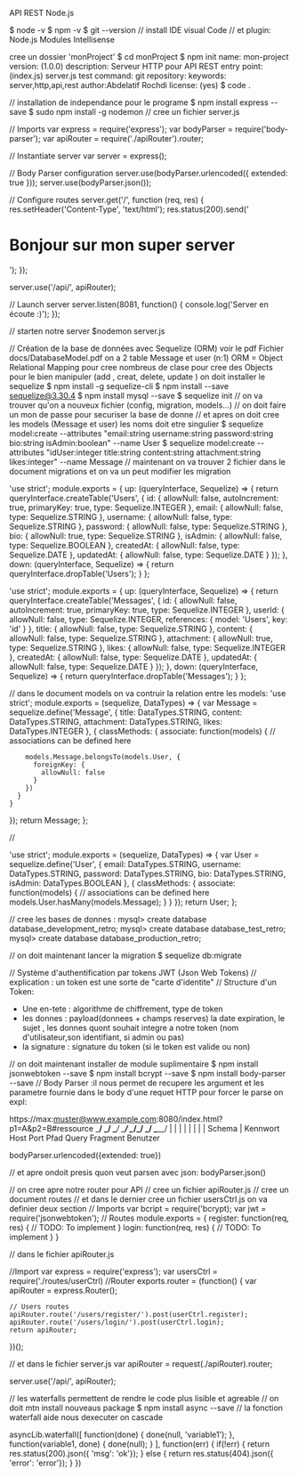 API REST Node.js 

$ node -v
$ npm -v
$ git --version
// install IDE visual Code
// et plugin: Node.js Modules Intellisense

cree un dossier 'monProject'
$ cd monProject
$ npm init
    name: mon-project
    version: (1.0.0)
    description: Serveur HTTP pour API REST
    entry point: (index.js) server.js
    test command:
    git repository:
    keywords: server,http,api,rest
    author:Abdelatif Rochdi
    license:
    (yes)
$ code .

// installation de independance pour le programe
$ npm install express --save
$ sudo npm install -g nodemon
// cree un fichier server.js

// Imports
var express     = require('express');
var bodyParser  = require('body-parser');
var apiRouter   = require('./apiRouter').router;

// Instantiate server
var server = express();

// Body Parser configuration
server.use(bodyParser.urlencoded({ extended: true }));
server.use(bodyParser.json());

// Configure routes
server.get('/', function (req, res) {
    res.setHeader('Content-Type', 'text/html');
    res.status(200).send('<h1>Bonjour sur mon super server</h1>');
});

server.use('/api/', apiRouter);

// Launch server
server.listen(8081, function() {
    console.log('Server en écoute :)');
});

// starten notre server
$nodemon server.js

// Création de la base de données avec Sequelize (ORM)
voir le pdf Fichier docs/DatabaseModel.pdf
on a 2 table Message et user (n:1)
ORM = Object Relational Mapping
pour cree nombreus de clase pour cree des Objects pour le bien manipuler (add , creat, delete, update )
on doit installer le sequelize
$ npm install -g sequelize-cli
$ npm install --save sequelize@3.30.4
$ npm install mysql --save
$ sequelize init
// on va trouver qu'on a nouveux fichier (config, migration, models...)
// on doit faire un mon de passe pour securiser la base de donne 
// et apres on doit cree les models (Message et user) les noms doit etre singulier
$ sequelize model:create --attributes "email:string username:string password:string bio:string isAdmin:boolean" --name User
$ sequelize model:create --attributes "idUser:integer title:string content:string attachment:string likes:integer" --name Message
// maintenant on va trouver 2 fichier dans le document migrations et on va un peut modifier les migration

'use strict';
module.exports = {
  up: (queryInterface, Sequelize) => {
    return queryInterface.createTable('Users', {
      id: {
        allowNull: false,
        autoIncrement: true,
        primaryKey: true,
        type: Sequelize.INTEGER
      },
      email: {
        allowNull: false,
        type: Sequelize.STRING
      },
      username: {
        allowNull: false,
        type: Sequelize.STRING
      },
      password: {
        allowNull: false,
        type: Sequelize.STRING
      },
      bio: {
        allowNull: true,
        type: Sequelize.STRING
      },
      isAdmin: {
        allowNull: false,
        type: Sequelize.BOOLEAN
      },
      createdAt: {
        allowNull: false,
        type: Sequelize.DATE
      },
      updatedAt: {
        allowNull: false,
        type: Sequelize.DATE
      }
    });
  },
  down: (queryInterface, Sequelize) => {
    return queryInterface.dropTable('Users');
  }
};

'use strict';
module.exports = {
  up: (queryInterface, Sequelize) => {
    return queryInterface.createTable('Messages', {
      id: {
        allowNull: false,
        autoIncrement: true,
        primaryKey: true,
        type: Sequelize.INTEGER
      },
      userId: {
        allowNull: false,
        type: Sequelize.INTEGER,
        references: {
          model: 'Users',
          key: 'id'
        }
      },
      title: {
        allowNull: false,
        type: Sequelize.STRING
      },
      content: {
        allowNull: false,
        type: Sequelize.STRING
      },
      attachment: {
        allowNull: true,
        type: Sequelize.STRING
      },
      likes: {
        allowNull: false,
        type: Sequelize.INTEGER
      },
      createdAt: {
        allowNull: false,
        type: Sequelize.DATE
      },
      updatedAt: {
        allowNull: false,
        type: Sequelize.DATE
      }
    });
  },
  down: (queryInterface, Sequelize) => {
    return queryInterface.dropTable('Messages');
  }
};

// dans le document models on va contruir la relation entre les models:
'use strict';
module.exports = (sequelize, DataTypes) => {
  var Message = sequelize.define('Message', {
    title: DataTypes.STRING,
    content: DataTypes.STRING,
    attachment: DataTypes.STRING,
    likes: DataTypes.INTEGER
  }, {
    classMethods: {
      associate: function(models) {
        // associations can be defined here
        
        models.Message.belongsTo(models.User, {
          foreignKey: {
            allowNull: false
          }
        })
      }
    }
  });
  return Message;
};

// 

'use strict';
module.exports = (sequelize, DataTypes) => {
  var User = sequelize.define('User', {
    email: DataTypes.STRING,
    username: DataTypes.STRING,
    password: DataTypes.STRING,
    bio: DataTypes.STRING,
    isAdmin: DataTypes.BOOLEAN
  }, {
    classMethods: {
      associate: function(models) {
        // associations can be defined here
        models.User.hasMany(models.Message);
      }
    }
  });
  return User;
};

// cree les bases de donnes :
mysql> create database database_development_retro;
mysql> create database database_test_retro;
mysql> create database database_production_retro;

// on doit maintenant lancer la migration
$ sequelize db:migrate

//  Système d'authentification par tokens JWT (Json Web Tokens) 
// explication : un token est une sorte de "carte d'identite"
// Structure d'un Token: 
- Une en-tete : algorithme de chiffrement, type de token
- les donnes : payload(donnees + champs reserves) la date expiration, le sujet , les donnes quont souhait integre a notre token (nom d'utilisateur,son identifiant, si admin ou pas)
- la signature : signature du token (si le token est valide ou non)

// on doit maintenant installer de module suplimentaire
$ npm install jsonwebtoken --save
$ npm install bcrypt --save
$ npm install body-parser --save
// Body Parser :il nous permet de recupere les argument et les parametre fournie dans le body d'une requet HTTP
pour forcer le parse on expl:

https://max:muster@www.example.com:8080/index.html?p1=A&p2=B#ressource
\___/   \_/ \____/ \_____________/ \__/\_________/ \_______/ \_______/
  |      |    |           |         |       |          |         |
Schema   | Kennwort      Host      Port    Pfad      Query    Fragment
      Benutzer

bodyParser.urlencoded({extended: true})

// et apre ondoit presis quon veut parsen avec json:
bodyParser.json()

// on cree apre notre router pour API 
// cree un fichier  apiRouter.js
// cree un document routes
// et dans le dernier cree un fichier usersCtrl.js
on va definier deux section
// Imports
var bcript = require('bcrypt);
var jwt = require('jsonwebtoken');
// Routes
module.exports = {
  register: function(req, res) {
      // TODO: To implement
  }
   login: function(req, res) {
      // TODO: To implement
  }
}

// dans le fichier apiRouter.js

//Import
var express = require('express');
var usersCtrl = require('./routes/userCtrl)
//Router
exports.router = (function() {
    var apiRouter = express.Router();

    // Users routes
    apiRouter.route('/users/register/').post(userCtrl.register);
    apiRouter.route('/users/login/').post(userCtrl.login);
    return apiRouter;
})();

// et dans le fichier server.js
var apiRouter = request(./apiRouter).router;

server.use('/api/', apiRouter);

// les waterfalls permettent de rendre le code plus lisible et agreable
// on doit mtn install nouveaus package
$ npm install async --save
// la fonction waterfall aide nous dexecuter on cascade

asyncLib.waterfall([
    function(done) {
        done(null, 'variable1');
    },
    function(variable1, done) {
        done(null);
    }
], function(err) {
    if(!err) {
        return res.status(200).json({ 'msg': 'ok'});
    } else {
        return res.status(404).json({ 'error': 'error'});
    }
})
